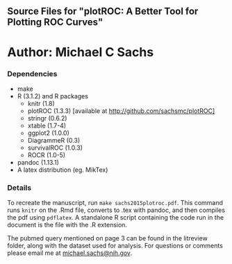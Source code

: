 Source Files for "plotROC: A Better Tool for Plotting ROC Curves"
--------------------
Author: Michael C Sachs
====================
### Dependencies

- make
- R (3.1.2) and R packages
	+ knitr (1.8)
	+ plotROC (1.3.3) [available at http://github.com/sachsmc/plotROC]
	+ stringr (0.6.2)
	+ xtable (1.7-4)
	+ ggplot2 (1.0.0)
	+ DiagrammeR (0.3)
	+ survivalROC (1.0.3)
	+ ROCR (1.0-5)
- pandoc (1.13.1)
- A latex distribution (eg. MikTex)

### Details

To recreate the manuscript, run `make sachs2015plotroc.pdf`. This command runs `knitr` on the .Rmd file, converts to .tex with pandoc, and then compiles the pdf using `pdflatex`. A standalone R script containing the code run in the document is the file with the .R extension. 

The pubmed query mentioned on page 3 can be found in the litreview folder, along with the dataset used for analysis. For questions or comments please email me at michael.sachs@nih.gov. 